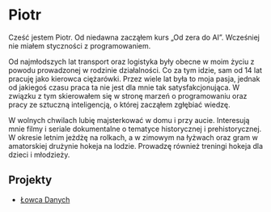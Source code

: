 
# Piotr

Cześć jestem Piotr. Od niedawna zacząłem kurs „Od zera do AI”. Wcześniej nie miałem styczności z programowaniem.

Od najmłodszych lat transport oraz logistyka były obecne w moim życiu z powodu prowadzonej w rodzinie działalności. Co za tym idzie, sam od 14 lat pracuję jako kierowca ciężarówki.
Przez wiele lat była to moja pasja, jednak od jakiegoś czasu praca ta nie jest dla mnie tak satysfakcjonująca. W związku z tym skierowałem się w stronę marzeń o programowaniu oraz pracy ze sztuczną inteligencją, o której zacząłem zgłębiać wiedzę.

W wolnych chwilach lubię majsterkować w domu i przy aucie. Interesują mnie filmy i seriale dokumentalne o tematyce historycznej i prehistorycznej. W okresie letnim jeżdżę na rolkach, a w zimowym na łyżwach oraz gram w amatorskiej drużynie hokeja na lodzie. Prowadzę również treningi hokeja dla dzieci i młodzieży.

## Projekty

- [Łowca Danych](/od-zera-do-ai-portfolio/projects/survey_overview_app/data_hunter/)
